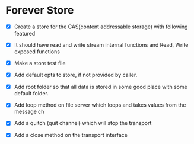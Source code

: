 # Forever Store

- [x] Create a store for the CAS(content addressable storage) with following featured
- [x] It should have read and write stream internal functions and Read, Write exposed functions

- [x] Make a store test file

- [x] Add default opts to store, if not provided by caller.
- [x] Add root folder so that all data is stored in some good place with some default folder.

- [x] Add loop method on file server which loops and takes values from the message ch
- [x] Add a quitch (quit channel) which will stop the transport
- [x] Add a close method on the transport interface
